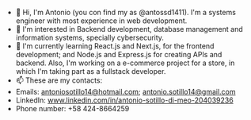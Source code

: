 - 👋 Hi, I'm Antonio (you con find my as @antossd1411). I'm a systems engineer with most experience in web development.
- 👀 I'm interested in Backend development, database management and information systems, specially cybersecurity.
- 🌱 I'm currently learning React.js and Next.js, for the frontend development; and Node.js and Express.js for creating APIs and backend. Also, I'm working on a e-commerce project for a store, in which I'm taking part as a fullstack developer.
- 📫 These are my contacts:
- Emails: antoniosotillo14@hotmail.com; antonio.sotillo14@gmail.com
- LinkedIn: www.linkedin.com/in/antonio-sotillo-di-meo-204039236
- Phone number: +58 424-8664259

<!---
antossd1411/antossd1411 is a ✨ special ✨ repository because its `README.md` (this file) appears on your GitHub profile.
You can click the Preview link to take a look at your changes.
--->
